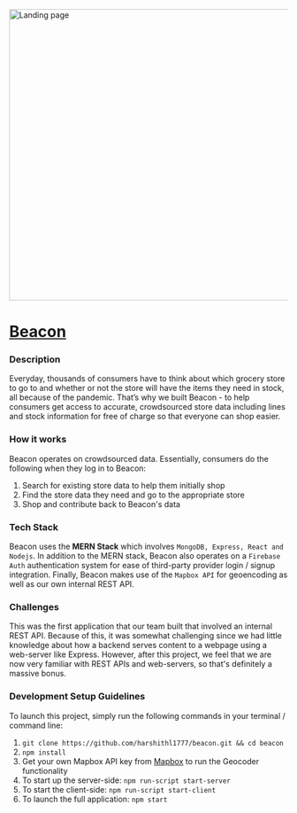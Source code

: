 <img width="526" alt="Landing page" src="https://user-images.githubusercontent.com/44104695/111893733-13ebdd80-89db-11eb-8e00-66060d979e08.png">

# [Beacon](https://trybeacon.herokuapp.com)

### Description

Everyday, thousands of consumers have to think about which grocery store to go to and whether or not the store will have the items they need in stock, all because of the pandemic. That’s why we built Beacon - to help consumers get access to accurate, crowdsourced store data including lines and stock information for free of charge so that everyone can shop easier.

### How it works

Beacon operates on crowdsourced data. Essentially, consumers do the following when they log in to Beacon:
1. Search for existing store data to help them initially shop
2. Find the store data they need and go to the appropriate store
3. Shop and contribute back to Beacon's data

### Tech Stack

Beacon uses the **MERN Stack** which involves `MongoDB, Express, React and Nodejs`. In addition to the MERN stack, Beacon also operates on a `Firebase Auth` authentication system for ease of third-party provider login / signup integration. Finally, Beacon makes use of the `Mapbox API` for geoencoding as well as our own internal REST API.

### Challenges

This was the first application that our team built that involved an internal REST API. Because of this, it was somewhat challenging since we had little knowledge about how a backend serves content to a webpage using a web-server like Express. However, after this project, we feel that we are now very familiar with REST APIs and web-servers, so that's definitely a massive bonus.

### Development Setup Guidelines

To launch this project, simply run the following commands in your terminal / command line:
1. `git clone https://github.com/harshithl1777/beacon.git && cd beacon`
2. `npm install`
3. Get your own Mapbox API key from [Mapbox](https://mapbox.com) to run the Geocoder functionality
4. To start up the server-side: `npm run-script start-server`
5. To start the client-side: `npm run-script start-client`
6. To launch the full application: `npm start`



